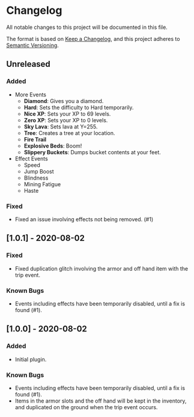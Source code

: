# Changelog
All notable changes to this project will be documented in this file.

The format is based on [Keep a Changelog](https://keepachangelog.com/en/1.0.0/),
and this project adheres to [Semantic Versioning](https://semver.org/spec/v2.0.0.html).

## Unreleased
### Added
- More Events
  - **Diamond**: Gives you a diamond.
  - **Hard**: Sets the difficulty to Hard temporarily.
  - **Nice XP**: Sets your XP to 69 levels.
  - **Zero XP**: Sets your XP to 0 levels.
  - **Sky Lava**: Sets lava at Y=255.
  - **Tree**: Creates a tree at your location.
  - **Fire Trail**
  - **Explosive Beds**: Boom!
  - **Slippery Buckets**: Dumps bucket contents at your feet.
- Effect Events
  - Speed
  - Jump Boost
  - Blindness
  - Mining Fatigue
  - Haste

### Fixed
- Fixed an issue involving effects not being removed. (#1)

## [1.0.1] - 2020-08-02
### Fixed
- Fixed duplication glitch involving the armor and off hand item with the trip event.

### Known Bugs
- Events including effects have been temporarily disabled, until a fix is found (#1).

## [1.0.0] - 2020-08-02
### Added
- Initial plugin.

### Known Bugs
- Events including effects have been temporarily disabled, until a fix is found (#1).
- Items in the armor slots and the off hand will be kept in the inventory, and duplicated on the ground when the trip
event occurs.
